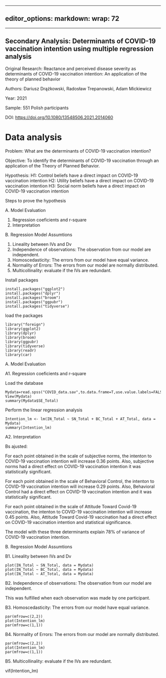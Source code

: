 
---
editor_options: 
  markdown: 
    wrap: 72
---

------------------------------------------------------------------------
Secondary Analysis: Determinants of COVID-19 vaccination intention using multiple regression analysis
---
Original Research: Reactance and perceived disease severity as determinants of COVID-19 vaccination intention: An application of the theory of planned behavior

Authors: Dariusz Drążkowski, Radosław Trepanowski, Adam Mickiewicz

Year: 2021

Sample: 551 Polish participants

DOI: https://doi.org/10.1080/13548506.2021.2014060

# Data analysis
Problem: What are the determinants of COVID-19 vaccination intention?

Objective:
To identify the determinants of COVID-19 vaccination through an application of the Theory of Planned Behavior.

Hypothesis:
H1: Control beliefs have a direct impact on COVID-19 vaccination intention
H2: Utility beliefs have a direct impact on COVID-19 vaccination intention
H3: Social norm beliefs have a direct impact on COVID-19 vaccination intention


Steps to prove the hypothesis

A. Model Evaluation

1. Regression coeficients and r-square
2. Interpretation

B. Regression Model Assumtions

1. Lineality between IVs and Dv
2. Independence of observations: The observation from our model are independent.
3. Homoscedasticity: The errors from our model have equal variance.
4. Normality of Errors: The errors from our model are normally distributed.
5. Multicollinality: evaluate if the IVs are redundant.



Install packages

```{r}
install.packages("ggplot2")
install.packages("dplyr")
install.packages("broom")
install.packages("ggpubr")
install.packages("tidyverse")
```

load the packages

```{r}
library("foreign")
library(ggplot2)
library(dplyr)
library(broom)
library(ggpubr)
library(tidyverse)
library(readr)
library(car)
```

A. Model Evaluation

A1. Regression coeficients and r-square

Load the database

```{r}
Mydata=read.spss("COVID_data.sav",to.data.frame=T,use.value.labels=FALSE)
View(Mydata)
summary(Mydata$SE_Total)
```

Perform the linear regression analysis






```{r}
Intention_lm <- lm(IN_Total ~ SN_Total + BC_Total + AT_Total, data = Mydata)
summary(Intention_lm)
```

A2. Interpretation

Bs ajusted: 

For each point obtained in the scale of subjective norms,
the intenton to COVID-19 vaccination intention will increase 0.36 points.
Also, subjective norms had a direct effect on COVID-19 vaccination intention it was statistically significant.

For each point obtained in the scale of Behavioral Control,
the intenton to COVID-19 vaccination intention will increase 0.29 points.
Also, Behavioral Control had a direct effect on COVID-19 vaccination intention and it was statistically significant.


For each point obtained in the scale of Attitude Toward Covid-19 vaccination,
the intenton to COVID-19 vaccination intention will increase 0.45 points.
Also, Attitude Toward Covid-19 vaccination had a direct effect on COVID-19 vaccination intention 
and statistical significance.

The model with these three determinants explain 78% of variance of COVID-19 vaccination intention.


B. Regression Model Assumtions

B1. Lineality between IVs and Dv

```{r}
plot(IN_Total ~ SN_Total, data = Mydata)
plot(IN_Total ~ BC_Total, data = Mydata)
plot(IN_Total ~ AT_Total, data = Mydata)
```

B2. Independence of observations: The observation from our model are independent.

This was fulfilled when each observation was made by one participant.


B3. Homoscedasticity: The errors from our model have equal variance.

```{r}
par(mfrow=c(2,2))
plot(Intention_lm)
par(mfrow=c(1,1))
```

B4. Normality of Errors: The errors from our model are normally distributed.

```{r}
par(mfrow=c(2,2))
plot(Intention_lm)
par(mfrow=c(1,1))
```

B5. Multicollinality: evaluate if the IVs are redundant.

vif(Intention_lm)









